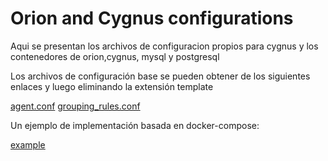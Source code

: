 # Orion and Cygnus configurations

Aqui se presentan los archivos de configuracion propios para cygnus y los contenedores de orion,cygnus,
mysql y postgresql

Los archivos de configuración base se pueden obtener de los siguientes enlaces y luego eliminando la extensión template

[agent.conf](https://github.com/telefonicaid/fiware-cygnus/blob/master/cygnus-common/conf/agent.conf.template)
[grouping_rules.conf](https://github.com/telefonicaid/fiware-cygnus/blob/master/cygnus-ngsi/conf/grouping_rules.conf.template)

Un ejemplo de implementación basada en docker-compose: 

[example](https://projetos.imd.ufrn.br/FIoT-Client/fiot-client-tutorial/tree/a5ca4f85c2d5d2c59f4dca75f6a09f90f74e3220/deploy/full)
